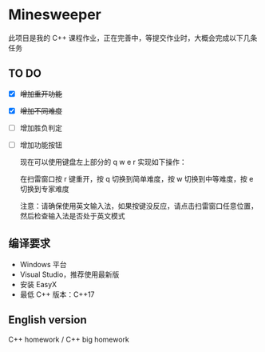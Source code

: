 # Minesweeper

此项目是我的 C++ 课程作业，正在完善中，等提交作业时，大概会完成以下几条任务

## TO DO

- [x] ~~增加重开功能~~
- [x] ~~增加不同难度~~

- [ ] 增加胜负判定
- [ ] 增加功能按钮


  现在可以使用键盘左上部分的 q w e r 实现如下操作：

  在扫雷窗口按 r 键重开，按 q 切换到简单难度，按 w 切换到中等难度，按 e 切换到专家难度

  注意：请确保使用英文输入法，如果按键没反应，请点击扫雷窗口任意位置，然后检查输入法是否处于英文模式

## 编译要求

- Windows 平台
- Visual Studio，推荐使用最新版
- 安装 EasyX
- 最低 C++ 版本：C++17

## English version

C++ homework / C++ big homework
